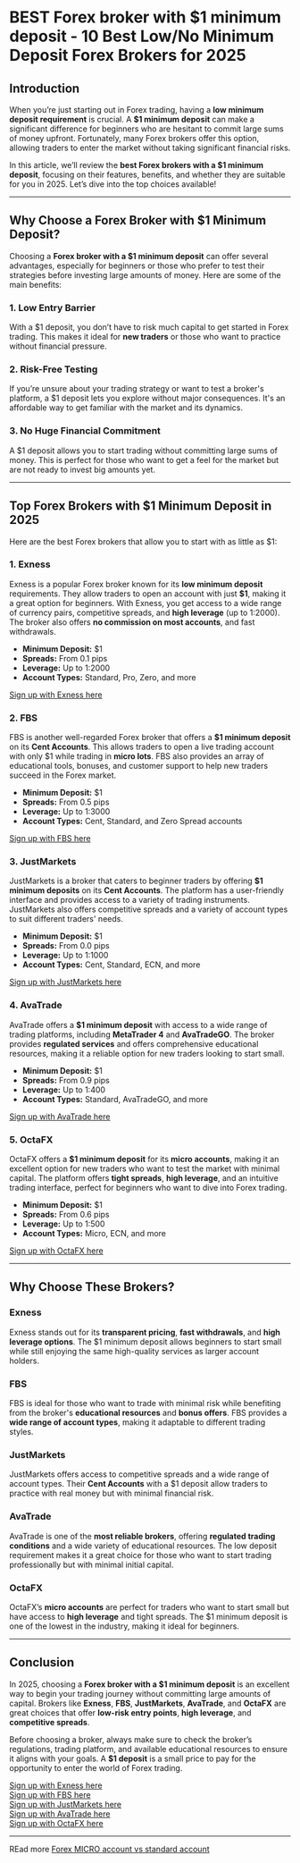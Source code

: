 # BEST Forex broker with $1 minimum deposit - 10 Best Low/No Minimum Deposit Forex Brokers for 2025

## Introduction

When you’re just starting out in Forex trading, having a **low minimum deposit requirement** is crucial. A **$1 minimum deposit** can make a significant difference for beginners who are hesitant to commit large sums of money upfront. Fortunately, many Forex brokers offer this option, allowing traders to enter the market without taking significant financial risks.

In this article, we’ll review the **best Forex brokers with a $1 minimum deposit**, focusing on their features, benefits, and whether they are suitable for you in 2025. Let’s dive into the top choices available!

---

## Why Choose a Forex Broker with $1 Minimum Deposit?

Choosing a **Forex broker with a $1 minimum deposit** can offer several advantages, especially for beginners or those who prefer to test their strategies before investing large amounts of money. Here are some of the main benefits:

### 1. **Low Entry Barrier**
With a $1 deposit, you don’t have to risk much capital to get started in Forex trading. This makes it ideal for **new traders** or those who want to practice without financial pressure.

### 2. **Risk-Free Testing**
If you’re unsure about your trading strategy or want to test a broker's platform, a $1 deposit lets you explore without major consequences. It's an affordable way to get familiar with the market and its dynamics.

### 3. **No Huge Financial Commitment**
A $1 deposit allows you to start trading without committing large sums of money. This is perfect for those who want to get a feel for the market but are not ready to invest big amounts yet.

---

## Top Forex Brokers with $1 Minimum Deposit in 2025

Here are the best Forex brokers that allow you to start with as little as $1:

### 1. **Exness**

Exness is a popular Forex broker known for its **low minimum deposit** requirements. They allow traders to open an account with just **$1**, making it a great option for beginners. With Exness, you get access to a wide range of currency pairs, competitive spreads, and **high leverage** (up to 1:2000). The broker also offers **no commission on most accounts**, and fast withdrawals.

- **Minimum Deposit:** $1
- **Spreads:** From 0.1 pips
- **Leverage:** Up to 1:2000
- **Account Types:** Standard, Pro, Zero, and more

[Sign up with Exness here](https://one.exnesstrack.org/a/english23)

### 2. **FBS**

FBS is another well-regarded Forex broker that offers a **$1 minimum deposit** on its **Cent Accounts**. This allows traders to open a live trading account with only $1 while trading in **micro lots**. FBS also provides an array of educational tools, bonuses, and customer support to help new traders succeed in the Forex market.

- **Minimum Deposit:** $1
- **Spreads:** From 0.5 pips
- **Leverage:** Up to 1:3000
- **Account Types:** Cent, Standard, and Zero Spread accounts

[Sign up with FBS here](https://fbs.partners?ibl=587836&ibp=21398815)

### 3. **JustMarkets**

JustMarkets is a broker that caters to beginner traders by offering **$1 minimum deposits** on its **Cent Accounts**. The platform has a user-friendly interface and provides access to a variety of trading instruments. JustMarkets also offers competitive spreads and a variety of account types to suit different traders' needs.

- **Minimum Deposit:** $1
- **Spreads:** From 0.0 pips
- **Leverage:** Up to 1:1000
- **Account Types:** Cent, Standard, ECN, and more

[Sign up with JustMarkets here](https://one.justmarkets.link/a/79iqw0j6nj)

### 4. **AvaTrade**

AvaTrade offers a **$1 minimum deposit** with access to a wide range of trading platforms, including **MetaTrader 4** and **AvaTradeGO**. The broker provides **regulated services** and offers comprehensive educational resources, making it a reliable option for new traders looking to start small.

- **Minimum Deposit:** $1
- **Spreads:** From 0.9 pips
- **Leverage:** Up to 1:400
- **Account Types:** Standard, AvaTradeGO, and more

[Sign up with AvaTrade here](https://www.avatrade.com?versionId=10301&tag=194438)

### 5. **OctaFX**

OctaFX offers a **$1 minimum deposit** for its **micro accounts**, making it an excellent option for new traders who want to test the market with minimal capital. The platform offers **tight spreads**, **high leverage**, and an intuitive trading interface, perfect for beginners who want to dive into Forex trading.

- **Minimum Deposit:** $1
- **Spreads:** From 0.6 pips
- **Leverage:** Up to 1:500
- **Account Types:** Micro, ECN, and more

[Sign up with OctaFX here](https://my.octafx.com/open-account/?refid=ib35647800)

---

## Why Choose These Brokers?

### **Exness**
Exness stands out for its **transparent pricing**, **fast withdrawals**, and **high leverage options**. The $1 minimum deposit allows beginners to start small while still enjoying the same high-quality services as larger account holders.

### **FBS**
FBS is ideal for those who want to trade with minimal risk while benefiting from the broker's **educational resources** and **bonus offers**. FBS provides a **wide range of account types**, making it adaptable to different trading styles.

### **JustMarkets**
JustMarkets offers access to competitive spreads and a wide range of account types. Their **Cent Accounts** with a $1 deposit allow traders to practice with real money but with minimal financial risk.

### **AvaTrade**
AvaTrade is one of the **most reliable brokers**, offering **regulated trading conditions** and a wide variety of educational resources. The low deposit requirement makes it a great choice for those who want to start trading professionally but with minimal initial capital.

### **OctaFX**
OctaFX’s **micro accounts** are perfect for traders who want to start small but have access to **high leverage** and tight spreads. The $1 minimum deposit is one of the lowest in the industry, making it ideal for beginners.

---

## Conclusion

In 2025, choosing a **Forex broker with a $1 minimum deposit** is an excellent way to begin your trading journey without committing large amounts of capital. Brokers like **Exness**, **FBS**, **JustMarkets**, **AvaTrade**, and **OctaFX** are great choices that offer **low-risk entry points**, **high leverage**, and **competitive spreads**.

Before choosing a broker, always make sure to check the broker’s regulations, trading platform, and available educational resources to ensure it aligns with your goals. A **$1 deposit** is a small price to pay for the opportunity to enter the world of Forex trading.

[Sign up with Exness here](https://one.exnesstrack.org/a/english23)  
[Sign up with FBS here](https://fbs.partners?ibl=587836&ibp=21398815)  
[Sign up with JustMarkets here](https://one.justmarkets.link/a/79iqw0j6nj)  
[Sign up with AvaTrade here](https://www.avatrade.com?versionId=10301&tag=194438)  
[Sign up with OctaFX here](https://my.octafx.com/open-account/?refid=ib35647800)

---

REad more [Forex MICRO account vs standard account](https://github.com/BestForexBrokersintheworld/Forex-MICRO-account-vs-standard-account)
